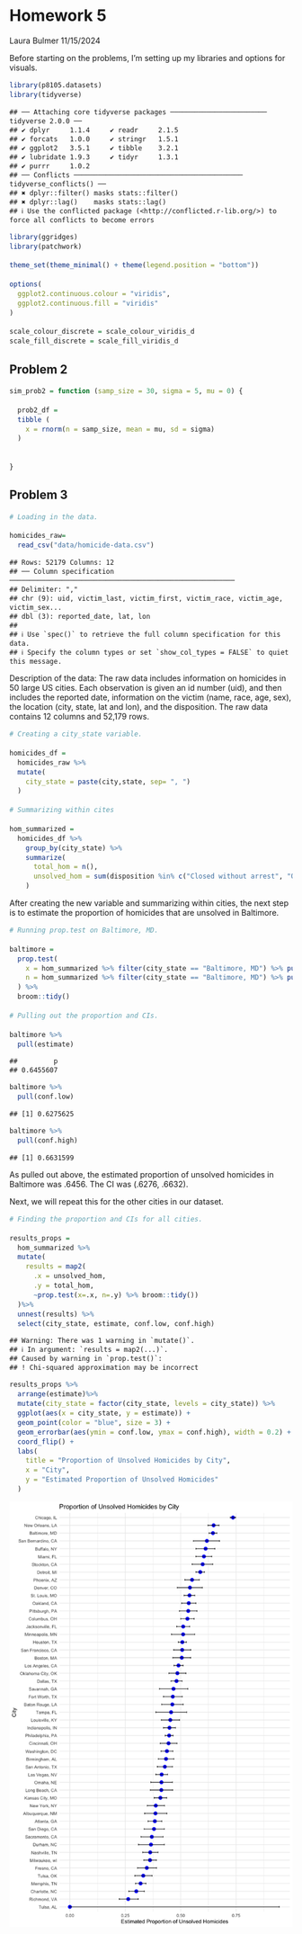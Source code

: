 Homework 5
================
Laura Bulmer
11/15/2024

Before starting on the problems, I’m setting up my libraries and options
for visuals.

``` r
library(p8105.datasets)
library(tidyverse)
```

    ## ── Attaching core tidyverse packages ──────────────────────── tidyverse 2.0.0 ──
    ## ✔ dplyr     1.1.4     ✔ readr     2.1.5
    ## ✔ forcats   1.0.0     ✔ stringr   1.5.1
    ## ✔ ggplot2   3.5.1     ✔ tibble    3.2.1
    ## ✔ lubridate 1.9.3     ✔ tidyr     1.3.1
    ## ✔ purrr     1.0.2     
    ## ── Conflicts ────────────────────────────────────────── tidyverse_conflicts() ──
    ## ✖ dplyr::filter() masks stats::filter()
    ## ✖ dplyr::lag()    masks stats::lag()
    ## ℹ Use the conflicted package (<http://conflicted.r-lib.org/>) to force all conflicts to become errors

``` r
library(ggridges)
library(patchwork)

theme_set(theme_minimal() + theme(legend.position = "bottom"))

options(
  ggplot2.continuous.colour = "viridis",
  ggplot2.continuous.fill = "viridis"
)

scale_colour_discrete = scale_colour_viridis_d
scale_fill_discrete = scale_fill_viridis_d
```

## Problem 2

``` r
sim_prob2 = function (samp_size = 30, sigma = 5, mu = 0) {
  
  prob2_df = 
  tibble (
    x = rnorm(n = samp_size, mean = mu, sd = sigma)
  )
  

}
```

## Problem 3

``` r
# Loading in the data. 

homicides_raw= 
  read_csv("data/homicide-data.csv")
```

    ## Rows: 52179 Columns: 12
    ## ── Column specification ────────────────────────────────────────────────────────
    ## Delimiter: ","
    ## chr (9): uid, victim_last, victim_first, victim_race, victim_age, victim_sex...
    ## dbl (3): reported_date, lat, lon
    ## 
    ## ℹ Use `spec()` to retrieve the full column specification for this data.
    ## ℹ Specify the column types or set `show_col_types = FALSE` to quiet this message.

Description of the data: The raw data includes information on homicides
in 50 large US cities. Each observation is given an id number (uid), and
then includes the reported date, information on the victim (name, race,
age, sex), the location (city, state, lat and lon), and the disposition.
The raw data contains 12 columns and 52,179 rows.

``` r
# Creating a city_state variable.

homicides_df = 
  homicides_raw %>%
  mutate(
    city_state = paste(city,state, sep= ", ")
  )

# Summarizing within cites

hom_summarized = 
  homicides_df %>%
    group_by(city_state) %>%
    summarize(
      total_hom = n(),
      unsolved_hom = sum(disposition %in% c("Closed without arrest", "Open/No arrest"))
    )
```

After creating the new variable and summarizing within cities, the next
step is to estimate the proportion of homicides that are unsolved in
Baltimore.

``` r
# Running prop.test on Baltimore, MD.

baltimore =
  prop.test(
    x = hom_summarized %>% filter(city_state == "Baltimore, MD") %>% pull(unsolved_hom),
    n = hom_summarized %>% filter(city_state == "Baltimore, MD") %>% pull(total_hom),
  ) %>%
  broom::tidy()

# Pulling out the proportion and CIs.

baltimore %>%
  pull(estimate)
```

    ##         p 
    ## 0.6455607

``` r
baltimore %>% 
  pull(conf.low)
```

    ## [1] 0.6275625

``` r
baltimore %>% 
  pull(conf.high)
```

    ## [1] 0.6631599

As pulled out above, the estimated proportion of unsolved homicides in
Baltimore was .6456. The CI was (.6276, .6632).

Next, we will repeat this for the other cities in our dataset.

``` r
# Finding the proportion and CIs for all cities.

results_props = 
  hom_summarized %>%
  mutate(
    results = map2(
      .x = unsolved_hom, 
      .y = total_hom, 
      ~prop.test(x=.x, n=.y) %>% broom::tidy())
  )%>%
  unnest(results) %>%
  select(city_state, estimate, conf.low, conf.high)
```

    ## Warning: There was 1 warning in `mutate()`.
    ## ℹ In argument: `results = map2(...)`.
    ## Caused by warning in `prop.test()`:
    ## ! Chi-squared approximation may be incorrect

``` r
results_props %>%
  arrange(estimate)%>%
  mutate(city_state = factor(city_state, levels = city_state)) %>%
  ggplot(aes(x = city_state, y = estimate)) +
  geom_point(color = "blue", size = 3) +
  geom_errorbar(aes(ymin = conf.low, ymax = conf.high), width = 0.2) +
  coord_flip() + 
  labs(
    title = "Proportion of Unsolved Homicides by City",
    x = "City",
    y = "Estimated Proportion of Unsolved Homicides"
  )
```

![](p8105_hw5_leb2236_files/figure-gfm/unnamed-chunk-6-1.png)<!-- -->
